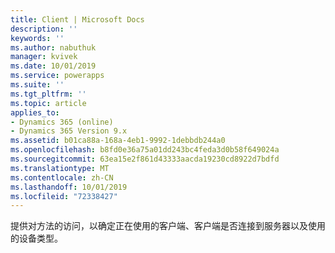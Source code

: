 ```yaml
---
title: Client | Microsoft Docs
description: ''
keywords: ''
ms.author: nabuthuk
manager: kvivek
ms.date: 10/01/2019
ms.service: powerapps
ms.suite: ''
ms.tgt_pltfrm: ''
ms.topic: article
applies_to:
- Dynamics 365 (online)
- Dynamics 365 Version 9.x
ms.assetid: b01ca88a-168a-4eb1-9992-1debbdb244a0
ms.openlocfilehash: b8fd0e36a75a01dd243bc4feda3d0b58f649024a
ms.sourcegitcommit: 63ea15e2f861d43333aacda19230cd8922d7bdfd
ms.translationtype: MT
ms.contentlocale: zh-CN
ms.lasthandoff: 10/01/2019
ms.locfileid: "72338427"
---
```

提供对方法的访问，以确定正在使用的客户端、客户端是否连接到服务器以及使用的设备类型。
